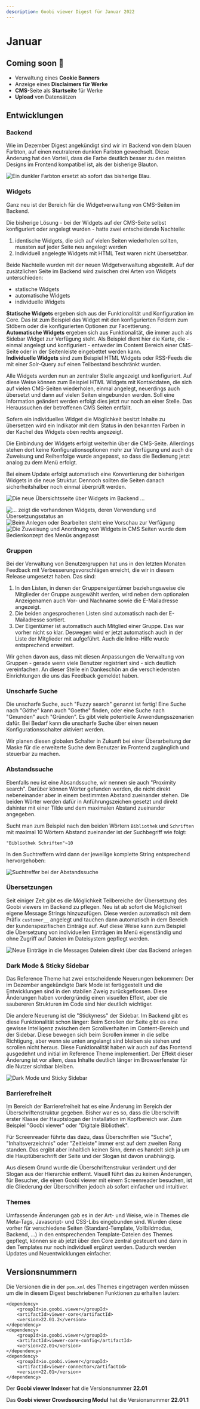 ```yaml
---
description: Goobi viewer Digest für Januar 2022
---
```


# Januar

## Coming soon :rocket:

* Verwaltung eines **Cookie Banners**
* Anzeige eines **Disclaimers für Werke**
* **CMS**-Seite als **Startseite** für Werke
* **Upload** von Datensätzen

## Entwicklungen

### Backend

Wie im Dezember Digest angekündigt sind wir im Backend von dem blauen Farbton, auf einen neutraleren dunklen Farbton gewechselt. Diese Änderung hat den Vorteil, dass die Farbe deutlich besser zu den meisten Designs im Frontend kompatibel ist, als der bisherige Blauton.

![Ein dunkler Farbton ersetzt ab sofort das bisherige Blau.](../.gitbook/assets/22.01\_DE\_backend-redesign.png)

### Widgets

Ganz neu ist der Bereich für die Widgetverwaltung von CMS-Seiten im Backend.

Die bisherige Lösung - bei der Widgets auf der CMS-Seite selbst konfiguriert oder angelegt wurden - hatte zwei entscheidende Nachteile:

1. identische Widgets, die sich auf vielen Seiten wiederholen sollten, mussten auf jeder Seite neu angelegt werden
2. Individuell angelegte Widgets mit HTML Text waren nicht übersetzbar.

Beide Nachteile wurden mit der neuen Widgetverwaltung abgestellt. Auf der zusätzlichen Seite im Backend wird zwischen drei Arten von Widgets unterschieden:

* statische Widgets
* automatische Widgets
* individuelle Widgets

**Statische Widgets** ergeben sich aus der Funktionalität und Konfiguration im Core. Das ist zum Beispiel das Widget mit den konfigurierten Feldern zum Stöbern oder die konfigurierten Optionen zur Facettierung. \
**Automatische Widgets** ergeben sich aus Funktionalität, die immer auch als Sidebar Widget zur Verfügung steht. Als Beispiel dient hier die Karte, die - einmal angelegt und konfiguriert - entweder im Content Bereich einer CMS-Seite oder in der Seitenleiste eingebettet werden kann. \
**Individuelle Widgets** sind zum Beispiel HTML Widgets oder RSS-Feeds die mit einer Solr-Query auf einen Teilbestand beschränkt wurden.

Alle Widgets werden nun an zentraler Stelle angezeigt und konfiguriert. Auf diese Weise können zum Beispiel HTML Widgets mit Kontaktdaten, die sich auf vielen CMS-Seiten wiederholen, einmal angelegt, neuerdings auch übersetzt und dann auf vielen Seiten eingebunden werden. Soll eine Information geändert werden erfolgt dies jetzt nur noch an einer Stelle. Das Heraussuchen der betroffenen CMS Seiten entfällt.

Sofern ein individuelles Widget die Möglichkeit besitzt Inhalte zu übersetzen wird ein Indikator mit dem Status in den bekannten Farben in der Kachel des Widgets oben rechts angezeigt.

Die Einbindung der Widgets erfolgt weiterhin über die CMS-Seite. Allerdings stehen dort keine Konfigurationsoptionen mehr zur Verfügung und auch die Zuweisung und Reihenfolge wurde angepasst, so dass die Bedienung jetzt analog zu dem Menü erfolgt.

Bei einem Update erfolgt automatisch eine Konvertierung der bisherigen Widgets in die neue Struktur. Dennoch sollten die Seiten danach sicherheitshalber noch einmal überprüft werden.

![Die neue Übersichtsseite über Widgets im Backend ...](../.gitbook/assets/21.01\_DE\_widgets-overview-top.png)

![... zeigt die vorhandenen Widgets, deren Verwendung und Übersetzungsstatus an](../.gitbook/assets/22.01\_DE\_widgets-overview-bottom.png) ![Beim Anlegen oder Bearbeiten steht eine Vorschau zur Verfügung](../.gitbook/assets/22.01\_DE\_widget-edit.png) ![Die Zuweisung und Anordnung von Widgets in CMS Seiten wurde dem Bedienkonzept des Menüs angepasst](../.gitbook/assets/22.01\_DE\_widget-sidebar.png)

### Gruppen

Bei der Verwaltung von Benutzergruppen hat uns in den letzten Monaten Feedback mit Verbesserungsvorschlägen erreicht, die wir in diesem Release umgesetzt haben. Das sind:

1. In den Listen, in denen der Gruppeneigentümer beziehungsweise die Mitglieder der Gruppe ausgewählt werden, wird neben dem optionalen Anzeigenamen auch Vor- und Nachname sowie die E-Mailadresse angezeigt.
2. Die beiden angesprochenen Listen sind automatisch nach der E-Mailadresse sortiert.
3. Der Eigentümer ist automatisch auch Mitglied einer Gruppe. Das war vorher nicht so klar. Deswegen wird er jetzt automatisch auch in der Liste der Mitglieder mit aufgeführt. Auch die Inline-Hilfe wurde entsprechend erweitert.

Wir gehen davon aus, dass mit diesen Anpassungen die Verwaltung von Gruppen - gerade wenn viele Benutzer registriert sind - sich deutlich vereinfachen. An dieser Stelle ein Dankeschön an die verschiedensten Einrichtungen die uns das Feedback gemeldet haben.

### Unscharfe Suche

Die unscharfe Suche, auch "Fuzzy search" genannt ist fertig! Eine Suche nach "Göthe" kann auch "Goethe" finden, oder eine Suche nach "Gmunden" auch "Gründen". Es gibt viele potentielle Anwendungsszenarien dafür. Bei Bedarf kann die unscharfe Suche über einen neuen Konfigurationsschalter aktiviert werden.

Wir planen diesen globalen Schalter in Zukunft bei einer Überarbeitung der Maske für die erweiterte Suche dem Benutzer im Frontend zugänglich und steuerbar zu machen.

### Abstandssuche

Ebenfalls neu ist eine Absandssuche, wir nennen sie auch "Proximity search". Darüber können Wörter gefunden werden, die nicht direkt nebeneinander aber in einem bestimmten Abstand zueinander stehen. Die beiden Wörter werden dafür in Anführungszeichen gesetzt und direkt dahinter mit einer Tilde und dem maximalen Abstand zueinander angegeben.

Sucht man zum Beispiel nach den beiden Wörtern `Bibliothek` und `Schriften` mit maximal 10 Wörtern Abstand zueinander ist der Suchbegriff wie folgt:&#x20;

```
"Bibliothek Schriften"~10
```

In den Suchtreffern wird dann der jeweilige komplette String entsprechend hervorgehoben:

![Suchtreffer bei der Abstandssuche](../.gitbook/assets/22.01\_DE\_proximity.png)

### Übersetzungen

Seit einiger Zeit gibt es die Möglichkeit Teilbereiche der Übersetzung des Goobi viewers im Backend zu pflegen. Neu ist ab sofort die Möglichkeit eigene Message Strings hinzuzufügen. Diese werden automatisch mit dem Präfix `customer__` angelegt und tauchen dann automatisch in dem Bereich der kundenspezifischen Einträge auf. Auf diese Weise kann zum Beispiel die Übersetzung von individuellen Einträgen im Menü eigenständig und ohne Zugriff auf Dateien im Dateisystem gepflegt werden.

![Neue Einträge in die Messages Dateien direkt über das Backend anlegen](../.gitbook/assets/22.01\_DE\_translations-custom-entries.png)

### Dark Mode & Sticky Sidebar

Das Reference Theme hat zwei entscheidende Neuerungen bekommen: Der im Dezember angekündigte Dark Mode ist fertiggestellt und die Entwicklungen sind in den stabilen Zweig zurückgeflossen. Diese Änderungen haben vordergründig einen visuellen Effekt, aber die saubereren Strukturen im Code sind hier deutlich wichtiger.

Die andere Neuerung ist die "Stickyness" der Sidebar. Im Backend gibt es diese Funktionalität schon länger: Beim Scrollen der Seite gibt es eine gewisse Intelligenz zwischen dem Scrollverhalten im Content-Bereich und der Sidebar. Diese bewegen sich beim Scrollen immer in die selbe Richtigung, aber wenn sie unten angelangt sind bleiben sie stehen und scrollen nicht heraus. Diese Funktionalität haben wir auch auf das Frontend ausgedehnt und initial im Reference Theme implementiert. Der Effekt dieser Änderung ist vor allem, dass Inhalte deutlich länger im Browserfenster für die Nutzer sichtbar bleiben.

![Dark Mode und Sticky Sidebar](../.gitbook/assets/22.01\_DE\_dark-mode-stickyness-gif.gif)

### Barrierefreiheit

Im Bereich der Barrierefreiheit hat es eine Änderung im Bereich der Überschriftenstruktur gegeben. Bisher war es so, dass die Überschrift erster Klasse der Hauptslogan der Installation im Kopfbereich war. Zum Beispiel "Goobi viewer" oder "Digitale Bibliothek".

Für Screenreader führte das dazu, dass Überschriften wie "Suche", "Inhaltsverzeichnis" oder "Zeitleiste" immer erst auf dem zweiten Rang standen. Das ergibt aber inhaltlich keinen Sinn, denn es handelt sich ja um die Hauptüberschrift der Seite und der Slogan ist davon unabhängig.

Aus diesem Grund wurde die Überschriftenstrukur verändert und der Slogan aus der Hierarchie entfernt. Visuell führt das zu keinen Änderungen, für Besucher, die einen Goobi viewer mit einem Screenreader besuchen, ist die Gliederung der Überschriften jedoch ab sofort einfacher und intuitiver.

### Themes

Umfassende Änderungen gab es in der Art- und Weise, wie in Themes die Meta-Tags, Javascript- und CSS-Libs eingebunden sind. Wurden diese vorher für verschiedene Seiten (Standard-Template, Vollbildmodus, Backend, ...) in den entsprechenden Template-Dateien des Themes gepflegt, können sie ab jetzt über den Core zentral gesteuert und dann in den Templates nur noch individuell ergänzt werden. Dadurch werden Updates und Neuentwicklungen einfacher.

## Versionsnummern

Die Versionen die in der `pom.xml` des Themes eingetragen werden müssen um die in diesem Digest beschriebenen Funktionen zu erhalten lauten:

```markup
<dependency>
    <groupId>io.goobi.viewer</groupId>
    <artifactId>viewer-core</artifactId>
    <version>22.01.2</version>
</dependency>
<dependency>
    <groupId>io.goobi.viewer</groupId>
    <artifactId>viewer-core-config</artifactId>
    <version>22.01</version>
</dependency>
<dependency>
    <groupId>io.goobi.viewer</groupId>
    <artifactId>viewer-connector</artifactId>
    <version>22.01</version>
</dependency>
```

Der **Goobi viewer Indexer** hat die Versionsnummer **22.01**

Das **Goobi viewer Crowdsourcing Modul** hat die Versionsnummer **22.01.1**
